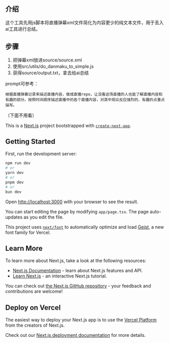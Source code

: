 ## 介绍

这个工具先用js脚本将直播弹幕xml文件简化为内容更少的纯文本文件，用于丢入ai工具进行总结。

## 步骤

1. 把弹幕xml放进source/source.xml
2. 使用src/utils/do_danmaku_to_simple.js
3. 获得source/output.txt，拿去给ai总结

prompt可参考：
```
根据直播弹幕记录来描述直播内容，做成直播repo，让没看这场直播的人也能了解直播内容和有趣的部分。按照时间顺序描述直播中的各个直播内容，对其中观众反应强烈的、有趣的点重点描写。
```

（下面不用看）

This is a [Next.js](https://nextjs.org) project bootstrapped with [`create-next-app`](https://nextjs.org/docs/app/api-reference/cli/create-next-app).

## Getting Started

First, run the development server:

```bash
npm run dev
# or
yarn dev
# or
pnpm dev
# or
bun dev
```

Open [http://localhost:3000](http://localhost:3000) with your browser to see the result.

You can start editing the page by modifying `app/page.tsx`. The page auto-updates as you edit the file.

This project uses [`next/font`](https://nextjs.org/docs/app/building-your-application/optimizing/fonts) to automatically optimize and load [Geist](https://vercel.com/font), a new font family for Vercel.

## Learn More

To learn more about Next.js, take a look at the following resources:

- [Next.js Documentation](https://nextjs.org/docs) - learn about Next.js features and API.
- [Learn Next.js](https://nextjs.org/learn) - an interactive Next.js tutorial.

You can check out [the Next.js GitHub repository](https://github.com/vercel/next.js) - your feedback and contributions are welcome!

## Deploy on Vercel

The easiest way to deploy your Next.js app is to use the [Vercel Platform](https://vercel.com/new?utm_medium=default-template&filter=next.js&utm_source=create-next-app&utm_campaign=create-next-app-readme) from the creators of Next.js.

Check out our [Next.js deployment documentation](https://nextjs.org/docs/app/building-your-application/deploying) for more details.
